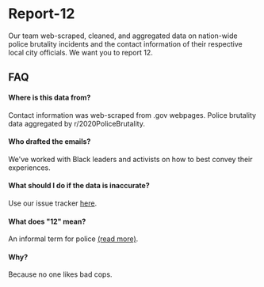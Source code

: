 # Report-12

Our team web-scraped, cleaned, and aggregated data on nation-wide police brutality incidents and the contact information of their respective local city officials. We want you to report 12. 

## FAQ
#### Where is this data from?
Contact information was web-scraped from .gov webpages. Police brutality data aggregated by r/2020PoliceBrutality.

#### Who drafted the emails?
We've worked with Black leaders and activists on how to best convey their experiences.

#### What should I do if the data is inaccurate?
Use our issue tracker [here](https://docs.google.com/forms/d/e/1FAIpQLSfTKXDTh7Fn2cIoO2FxOqKtEs6QDNOOH7vnOL656rif95DrPw/viewform).

#### What does "12" mean?
An informal term for police [(read more)](https://hotspotatl.com/3660756/why-atlanta-call-police-12/#:~:text=Police%20in%20Atlanta%20are%20called,area%20where%20police%20are%20going.&text=It's%20used%20in%20the%20streets,they%20are%20on%20their%20way).

#### Why? 
Because no one likes bad cops.

